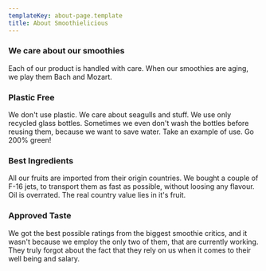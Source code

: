```yaml
---
templateKey: about-page.template
title: About Smoothielicious
---
```

### We care about our smoothies
Each of our product is handled with care. When our smoothies are aging, we play them Bach and Mozart.

### Plastic Free
We don't use plastic. We care about seagulls and stuff. We use only recycled glass bottles. Sometimes we even don't wash the bottles before reusing them, because we want to save water. Take an example of use. Go 200% green!

### Best Ingredients
All our fruits are imported from their origin countries. We bought a couple of F-16 jets, to transport them as fast as possible, without loosing any flavour. Oil is overrated. The real country value lies in it's fruit.

### Approved Taste
We got the best possible ratings from the biggest smoothie critics, and it wasn't because we employ the only two of them, that are currently working. They truly forgot about the fact that they rely on us when it comes to their well being and salary.
